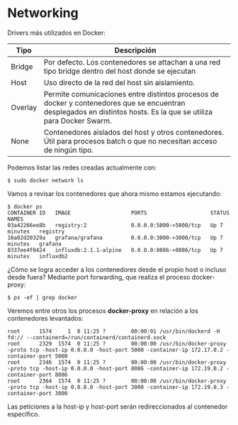 # Networking
Drivers más utilizados en Docker:

|Tipo|Descripción|
|---|---|
|Bridge|Por defecto. Los contenedores se attachan a una red tipo bridge dentro del host donde se ejecutan​|
|Host|Uso directo de la red del host sin aislamiento.​|
|Overlay|Permite comunicaciones entre distintos procesos de docker y contenedores que se encuentran desplegados en distintos hosts. Es la que se utiliza para Docker Swarm.​|
|None|Contenedores aislados del host y otros contenedores. Útil para procesos batch o que no necesitan acceso de ningún tipo.|

Podemos listar las redes creadas actualmente con:

	$ sudo docker network ls

Vamos a revisar los contenedores que ahora mismo estamos ejecutando:

	$ docker ps
	CONTAINER ID   IMAGE                   PORTS                    STATUS         NAMES
	03a42266ee8b   registry:2              0.0.0.0:5000->5000/tcp   Up 7 minutes   registry
	16a02d20329a   grafana/grafana         0.0.0.0:3000->3000/tcp   Up 7 minutes   grafana
	8337ee4f0424   influxdb:2.1.1-alpine   0.0.0.0:8086->8086/tcp   Up 7 minutes   influxdb2

¿Cómo se logra acceder a los contenedores desde el propio host o incluso desde fuera? Mediante port forwarding, que realiza el proceso docker-proxy:

	$ ps -ef | grep docker

Veremos entre otros los procesos **docker-proxy** en relación a los contenedores levantados:

	root      1574     1  0 11:25 ?        00:00:01 /usr/bin/dockerd -H fd:// --containerd=/run/containerd/containerd.sock
	root      2329  1574  0 11:25 ?        00:00:00 /usr/bin/docker-proxy -proto tcp -host-ip 0.0.0.0 -host-port 5000 -container-ip 172.17.0.2 -container-port 5000
	root      2346  1574  0 11:25 ?        00:00:00 /usr/bin/docker-proxy -proto tcp -host-ip 0.0.0.0 -host-port 8086 -container-ip 172.19.0.2 -container-port 8086
	root      2364  1574  0 11:25 ?        00:00:00 /usr/bin/docker-proxy -proto tcp -host-ip 0.0.0.0 -host-port 3000 -container-ip 172.19.0.3 -container-port 3000

Las peticiones a la host-ip y host-port serán redireccionados al contenedor específico.
